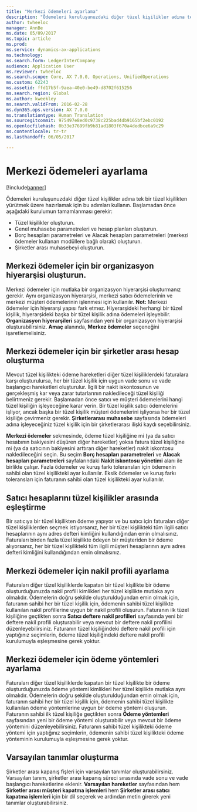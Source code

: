 ```yaml
---
title: "Merkezi ödemeleri ayarlama"
description: "Ödemeleri kuruluşunuzdaki diğer tüzel kişilikler adına tek bir tüzel kişilikten yürütmek üzere hazırlamak için bu adımları kullanın."
author: twheeloc
manager: AnnBe
ms.date: 05/09/2017
ms.topic: article
ms.prod: 
ms.service: dynamics-ax-applications
ms.technology: 
ms.search.form: LedgerInterCompany
audience: Application User
ms.reviewer: twheeloc
ms.search.scope: Core, AX 7.0.0, Operations, UnifiedOperations
ms.custom: 62243
ms.assetid: ffd17b5f-9aea-40e0-be49-d8702f615256
ms.search.region: Global
ms.author: kweekley
ms.search.validFrom: 2016-02-28
ms.dyn365.ops.version: AX 7.0.0
ms.translationtype: Human Translation
ms.sourcegitcommit: 975497e8ed0c9738c225bad4db9165bf2ebc0192
ms.openlocfilehash: 0b33e37699fb9b81ad1803f670a4dedbce6a9c29
ms.contentlocale: tr-tr
ms.lasthandoff: 06/05/2017

---
```


# <a name="set-up-centralized-payments"></a>Merkezi ödemeleri ayarlama

[!include[banner](../includes/banner.md)]


Ödemeleri kuruluşunuzdaki diğer tüzel kişilikler adına tek bir tüzel kişilikten yürütmek üzere hazırlamak için bu adımları kullanın. Başlamadan önce aşağıdaki kurulumun tamamlanması gerekir:

-   Tüzel kişilikler oluşturun.
-   Genel muhasebe parametreleri ve hesap planları oluşturun.
-   Borç hesapları parametreleri ve Alacak hesapları parametreleri (merkezi ödemeler kullanan modüllere bağlı olarak) oluşturun.
-   Şirketler arası muhasebeyi oluşturun.

## <a name="set-up-an-organizational-hierarchy-for-centralized-payments"></a>Merkezi ödemeler için bir organizasyon hiyerarşisi oluşturun.
Merkezi ödemeler için mutlaka bir organizasyon hiyerarşisi oluşturmanız gerekir. Aynı organizasyon hiyerarşisi, merkezi satıcı ödemelerinin ve merkezi müşteri ödemelerinin işlenmesi için kullanılır. **Not:** Merkezi ödemeler için hiyerarşi yapısı fark etmez. Hiyerarşideki herhangi bir tüzel kişilik, hiyerarşideki başka bir tüzel kişilik adına ödemeleri işleyebilir. **Organizasyon hiyerarşileri** sayfasından yeni bir organizasyon hiyerarşisi oluşturabilirsiniz. **Amaç** alanında, **Merkez ödemeler** seçeneğini işaretlemelisiniz. 

## <a name="set-up-an-intercompany-account-for-centralized-payments"></a>Merkezi ödemeler için bir şirketler arası hesap oluşturma
Mevcut tüzel kişilikteki ödeme hareketleri diğer tüzel kişiliklerdeki faturalara karşı oluşturulursa, her bir tüzel kişilik için uygun vade sonu ve vade başlangıcı hareketleri oluşturulur. İlgili bir nakit iskontosunun ve gerçekleşmiş kar veya zarar tutarlarının nakledileceği tüzel kişiliği belirtmeniz gerekir. Başlamadan önce satıcı ve müşteri ödemelerini hangi tüzel kişiliğin işleyeceğine karar verin. Bir tüzel kişilik satıcı ödemelerini işliyor, ancak başka bir tüzel kişilik müşteri ödemelerini işliyorsa her bir tüzel kişiliğe çevirmeniz gerekir. **Şirketlerarası muhasebe** sayfasında ödemeleri adına işleyeceğiniz tüzel kişilik için bir şirketlerarası ilişki kaydı seçebilirsiniz. 

**Merkezi ödemeler** sekmesinde, ödeme tüzel kişiliğine mi (ya da satıcı hesabının bakiyesini düşüren diğer hareketler) yoksa fatura tüzel kişiliğine mi (ya da satıcının bakiyesini arttıran diğer hareketler) nakit iskontosu nakledileceğini seçin. Bu seçim **Borç hesapları parametreleri** ve **Alacak hesapları parametreleri** sayfalarındaki **Nakit iskontosu yönetimi** alanı ile birlikte çalışır. Fazla ödemeler ve kuruş farkı toleransları için ödemenin sahibi olan tüzel kişilikteki ayar kullanılır. Eksik ödemeler ve kuruş farkı toleransları için faturanın sahibi olan tüzel kişilikteki ayar kullanılır.

## <a name="map-vendor-accounts-across-legal-entities"></a>Satıcı hesaplarını tüzel kişilikler arasında eşleştirme
Bir satıcıya bir tüzel kişilikten ödeme yapıyor ve bu satıcı için faturaları diğer tüzel kişiliklerden seçmek istiyorsanız, her bir tüzel kişilikteki tüm ilgili satıcı hesaplarının aynı adres defteri kimliğini kullandığından emin olmalısınız. Faturaları birden fazla tüzel kişilikte ödeyen bir müşteriden bir ödeme alıyorsanız, her bir tüzel kişilikteki tüm ilgili müşteri hesaplarının aynı adres defteri kimliğini kullandığından emin olmalısınız.

## <a name="set-up-posting-profiles-for-centralized-payments"></a>Merkezi ödemeler için nakil profili ayarlama
Faturaları diğer tüzel kişiliklerde kapatan bir tüzel kişilikte bir ödeme oluşturduğunuzda nakil profili kimlikleri her tüzel kişilikte mutlaka aynı olmalıdır. Ödemelerin doğru şekilde oluşturulduğundan emin olmak için, faturanın sahibi her bir tüzel kişilik için, ödemenin sahibi tüzel kişilikte kullanılan nakil profillerine uygun bir nakil profili oluşurun. Faturanın ilk tüzel kişiliğine geçtikten sonra **Satıcı deftere nakil profilleri** sayfasında yeni bir deftere nakil profili oluşturabilir veya mevcut bir deftere nakil profilini düzenleyebilirsiniz. Faturanın tüzel kişiliğindeki deftere nakil profili için yaptığınız seçimlerin, ödeme tüzel kişiliğindeki deftere nakil profili kurulumuyla eşleşmesine gerek yoktur.

## <a name="set-up-methods-of-payment-for-centralized-payments"></a>Merkezi ödemeler için ödeme yöntemleri ayarlama
Faturaları diğer tüzel kişiliklerde kapatan bir tüzel kişilikte bir ödeme oluşturduğunuzda ödeme yöntemi kimlikleri her tüzel kişilikte mutlaka aynı olmalıdır. Ödemelerin doğru şekilde oluşturulduğundan emin olmak için, faturanın sahibi her bir tüzel kişilik için, ödemenin sahibi tüzel kişilikte kullanılan ödeme yöntemlerine uygun bir ödeme yöntemi oluşurun. Faturanın sahibi ilk tüzel kişiliğe geçtikten sonra **Ödeme yöntemleri** sayfasından yeni bir ödeme yöntemi oluşturabilir veya mevcut bir ödeme yöntemini düzenleyebilirsiniz. Faturanın sahibi tüzel kişilikteki ödeme yöntemi için yaptığınız seçimlerin, ödemenin sahibi tüzel kişilikteki ödeme yönteminin kurulumuyla eşleşmesine gerek yoktur.

## <a name="set-up-default-descriptions"></a>Varsayılan tanımlar oluşturma
Şirketler arası kapanış fişleri için varsayılan tanımlar oluşturabilirsiniz. Varsayılan tanım, şirketler arası kapanış süreci sırasında vade sonu ve vade başlangıcı hareketlerine eklenir. **Varsayılan hareketler** sayfasından hem **Şirketler arası müşteri kapatma işlemleri** hem **Şirketler arası satıcı kapatma işlemleri** için bir dil seçerek ve ardından metin girerek yeni tanımlar oluşturabilirsiniz.




